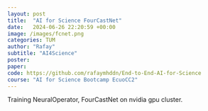 ```yaml
---
layout: post
title:  "AI for Science FourCastNet"
date:   2024-06-26 22:20:59 +00:00
image: /images/fcnet.png
categories: TUM
author: "Rafay"
subtitle: "AI4Science"
poster: 
paper:
code: https://github.com/rafaymhddn/End-to-End-AI-for-Science
course: "AI for Science Bootcamp EcuoCC2"
---
```


Training NeuralOperator, FourCastNet on nvidia gpu cluster. 